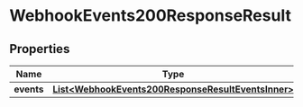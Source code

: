 

# WebhookEvents200ResponseResult

## Properties

Name | Type | Description | Notes
------------ | ------------- | ------------- | -------------
**events** | [**List&lt;WebhookEvents200ResponseResultEventsInner&gt;**](WebhookEvents200ResponseResultEventsInner.md) |  |  [optional]




